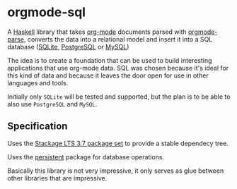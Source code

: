 # orgmode-sql

A [Haskell](https://www.haskell.org/) library that takes [org-mode](http://orgmode.org/)
documents parsed with [orgmode-parse](https://hackage.haskell.org/package/orgmode-parse),
converts the data into a relational model and insert it into a SQL database
([SQLite](https://www.sqlite.org/), [PostgreSQL](http://www.postgresql.org/)
or [MySQL](https://www.mysql.com/))

The idea is to create a foundation that can be used to build interesting
applications that use org-mode data. SQL was chosen because it's ideal for
this kind of data and because it leaves the door open for use in other
languages and tools.

Initially only `SQLite` will be tested and supported, but the plan is to be able
to also use `PostgreSQL` and `MySQL`.

## Specification

Uses the [Stackage LTS 3.7 package set](https://www.stackage.org/lts-3.7) to
provide a stable dependecy tree.

Uses the [persistent](https://hackage.haskell.org/package/persistent) package
for database operations.

Basically this library is not very impressive, it only serves as glue between
other libraries that are impressive.
